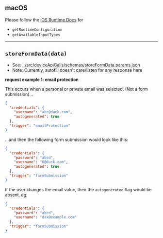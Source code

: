 ## macOS

Please follow the [iOS Runtime Docs]('./runtime.ios.md) for 
- `getRuntimeConfiguration`
- `getAvailableInputTypes`

---

## `storeFormData(data)`

- See: [../src/deviceApiCalls/schemas/storeFormData.params.json](../src/deviceApiCalls/schemas/storeFormData.params.json)
- Note: Currently, autofill doesn't care/listen for any response here

**request example 1: email protection**

This occurs when a personal or private email was selected. (Not a form submission)...

```json
{
  "credentials": {
    "username": "abc@duck.com",
    "autogenerated": true
  },
  "trigger": "emailProtection"
}
```

...and then the following form submission would look like this:

```json
{
  "credentials": {
    "password": "abcd",
    "username": "0@duck.com",
    "autogenerated": true
  },
  "trigger": "formSubmission"
}
```

If the user changes the email value, then the `autogenerated` flag would be absent, eg:

```json
{
  "credentials": {
    "password": "abcd",
    "username": "dax@example.com"
  },
  "trigger": "formSubmission"
}
```

